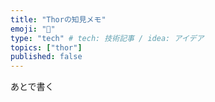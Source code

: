 ```yaml
---
title: "Thorの知見メモ"
emoji: "🔖"
type: "tech" # tech: 技術記事 / idea: アイデア
topics: ["thor"]
published: false
---
```


あとで書く
